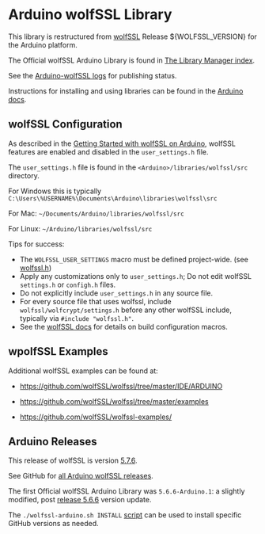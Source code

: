 # Arduino wolfSSL Library

This library is restructured from [wolfSSL](https://github.com/wolfSSL/wolfssl/) Release ${WOLFSSL_VERSION} for the Arduino platform.

The Official wolfSSL Arduino Library is found in [The Library Manager index](http://downloads.arduino.cc/libraries/library_index.json).

See the [Arduino-wolfSSL logs](https://downloads.arduino.cc/libraries/logs/github.com/wolfSSL/Arduino-wolfSSL/) for publishing status.

Instructions for installing and using libraries can be found in the [Arduino docs](https://docs.arduino.cc/software/ide-v1/tutorials/installing-libraries/).

## wolfSSL Configuration

As described in the [Getting Started with wolfSSL on Arduino](https://www.wolfssl.com/getting-started-with-wolfssl-on-arduino/), wolfSSL features are enabled and disabled in the `user_settings.h` file.

The `user_settings.h` file is found in the `<Arduino>/libraries/wolfssl/src` directory.

For Windows this is typically `C:\Users\%USERNAME%\Documents\Arduino\libraries\wolfssl\src`

For Mac: `~/Documents/Arduino/libraries/wolfssl/src`

For Linux: `~/Arduino/libraries/wolfssl/src`

Tips for success:

- The `WOLFSSL_USER_SETTINGS` macro must be defined project-wide. (see [wolfssl.h](https://github.com/wolfSSL/wolfssl/blob/master/IDE/ARDUINO/wolfssl.h))
- Apply any customizations only to `user_settings.h`;  Do not edit wolfSSL `settings.h` or `configh.h` files.
- Do not explicitly include `user_settings.h` in any source file.
- For every source file that uses wolfssl, include `wolfssl/wolfcrypt/settings.h` before any other wolfSSL include, typically via `#include "wolfssl.h"`.
- See the [wolfSSL docs](https://www.wolfssl.com/documentation/manuals/wolfssl/chapter02.html) for details on build configuration macros.

## wpolfSSL Examples

Additional wolfSSL examples can be found at:

- https://github.com/wolfSSL/wolfssl/tree/master/IDE/ARDUINO

- https://github.com/wolfSSL/wolfssl/tree/master/examples

- https://github.com/wolfSSL/wolfssl-examples/

## Arduino Releases

This release of wolfSSL is version [5.7.6](https://github.com/wolfSSL/wolfssl/releases/tag/v5.7.6-stable).

See GitHub for [all Arduino wolfSSL releases](https://github.com/wolfSSL/Arduino-wolfSSL/releases).

The first Official wolfSSL Arduino Library was `5.6.6-Arduino.1`: a slightly modified, post [release 5.6.6](https://github.com/wolfSSL/wolfssl/releases/tag/v5.6.6-stable) version update.

The `./wolfssl-arduino.sh INSTALL` [script](https://github.com/wolfSSL/wolfssl/tree/master/IDE/ARDUINO) can be used to install specific GitHub versions as needed.
